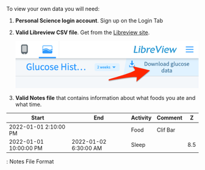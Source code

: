 To view your own data you will need:

1.  **Personal Science login account**. Sign up on the Login Tab

2.  **Valid Libreview CSV file**. Get from the <a href="https://www.libreview.com/" target="_blank">Libreview site</a>.

    ![](./content/libreview_download.png)

3.  **Valid Notes file** that contains information about what foods you ate and what time.

| Start                  | End                   | Activity | Comment  | Z   |
|------------------------|-----------------------|----------|----------|-----|
| 2022-01-01 2:10:00 PM  |                       | Food     | Clif Bar |     |
| 2022-01-01 10:00:00 PM | 2022-01-02 6:30:00 AM | Sleep    |          | 8.5 |

: Notes File Format
